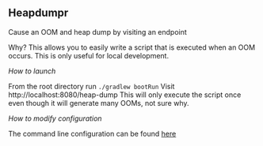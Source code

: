 ## Heapdumpr

Cause an OOM and heap dump by visiting an endpoint

Why? This allows you to easily write a script that is executed when an OOM occurs. This is only useful for local development.

*How to launch*

From the root directory run `./gradlew bootRun`
Visit http://localhost:8080/heap-dump
This will only execute the script once even though it will generate many OOMs, not sure why.

*How to modify configuration*

The command line configuration can be found [here](https://github.com/tokenfemale/heapdumpr/blob/e97e306aa951238a4be67177c47562a92ae71dd7/build.gradle#L26)

